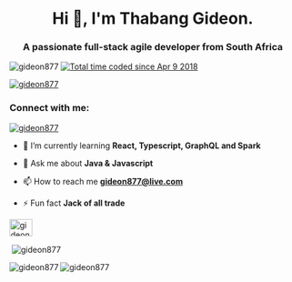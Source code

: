 <h1 align="center">Hi 👋, I'm Thabang Gideon.</h1>
<h3 align="center">A passionate full-stack agile developer from South Africa</h3>

<p align="left"> <img src="https://komarev.com/ghpvc/?username=sbuDiction&label=Profile%20views&color=0e75b6&style=flat" alt="gideon877" /> <a href="https://wakatime.com/@b5f7311c-09b2-4bd9-b227-3b0cb8e45e6e"><img src="https://wakatime.com/badge/user/b5f7311c-09b2-4bd9-b227-3b0cb8e45e6e.svg" alt="Total time coded since Apr 9 2018" /></a></p>

<p align="left"> <a href="https://github.com/ryo-ma/github-profile-trophy"><img src="https://github-profile-trophy.vercel.app/?username=gideon877" alt="gideon877" /></a> </p>

<h3 align="left">Connect with me:</h3>
<p align="left"> <a href="https://twitter.com/gideon877" target="blank"><img src="https://img.shields.io/twitter/follow/gideon877?logo=twitter&style=for-the-badge" alt="gideon877" /></a> </p>

- 🌱 I’m currently learning **React, Typescript, GraphQL and Spark**

- 💬 Ask me about **Java & Javascript**

- 📫 How to reach me **gideon877@live.com**

- ⚡ Fun fact **Jack of all trade**


<p align="left">
<a href="https://dev.to/gideon877" target="blank"><img align="center" src="https://cdn.jsdelivr.net/npm/simple-icons@3.0.1/icons/dev-dot-to.svg" alt="gideon877" height="30" width="40" /></a>
</p>

<p>&nbsp;<img align="center" src="https://github-readme-stats.vercel.app/api?username=gideon877&show_icons=true&locale=en" alt="gideon877" /></p>

<p><img align="left" src="https://github-readme-stats.vercel.app/api/top-langs?username=gideon877&show_icons=true&locale=en&layout=compact" alt="gideon877" /><img align="center" src="https://github-readme-streak-stats.herokuapp.com/?user=gideon877&" alt="gideon877" /></p>

